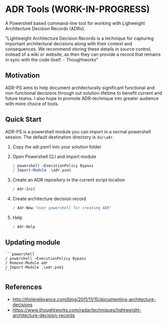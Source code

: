 # ADR Tools (WORK-IN-PROGRESS)

A Powershell based command-line tool for working with Lighweight Architecture Decision Records (ADRs).

"Lightweight Architecture Decision Records is a technique for capturing important architectural decisions along with their context and consequences. We recommend storing these details in source control, instead of a wiki or website, as then they can provide a record that remains in sync with the code itself. - Thoughtworks"

## Motivation

ADR-PS aims to help document architecturally significant functional and non-functional decisions through out solution lifetime to benefit current and future teams. I also hope to promote ADR-technique into greater audience with more choice of tools.

## Quick Start

ADR-PS is a powershell module you can import in a normal powershell session. The default destination directory is `doc\adr`.

1. Copy the adr.psm1 into your solution folder
2. Open Powershell CLI and import module

	```powershell
	/ powershell –ExecutionPolicy Bypass
	/ Import-Module .\adr.psm1
	```
3. Create an ADR repository in the current script location
	```powershell
	/ Adr-Init
	```
4. Create architecture decision record
	```powershell
	/ Adr-New "User powershell for creating ADR"
	```
5. Help
	```powershell
	/ Adr-Help
	```

## Updating module

	```powershell
	/ powershell –ExecutionPolicy Bypass
	/ Remove-Module adr
	/ Import-Module .\adr.psm1
	```
	
## References

- http://thinkrelevance.com/blog/2011/11/15/documenting-architecture-decisions
- https://www.thoughtworks.com/radar/techniques/lightweight-architecture-decision-records
